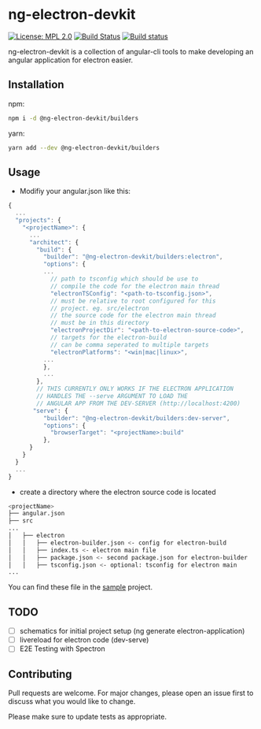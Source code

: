 # ng-electron-devkit

[![License: MPL 2.0](https://img.shields.io/badge/License-MPL%202.0-brightgreen.svg)](https://opensource.org/licenses/MPL-2.0)
[![Build Status](https://travis-ci.com/nekator/ng-electron-devkit.svg?branch=master)](https://travis-ci.com/nekator/ng-electron-devkit)
[![Build status](https://ci.appveyor.com/api/projects/status/fudi26k6j15pmejt/branch/master?svg=true)](https://ci.appveyor.com/project/nekator/ng-electron-devkit/branch/master)


ng-electron-devkit is a collection of angular-cli tools to make developing an angular application for electron easier.

## Installation

npm:
```bash
npm i -d @ng-electron-devkit/builders
```
yarn:
```bash
yarn add --dev @ng-electron-devkit/builders
```

## Usage

* Modifiy your angular.json like this:

```js
{
  ...
  "projects": {
    "<projectName>": {
      ...
      "architect": {
        "build": {
          "builder": "@ng-electron-devkit/builders:electron",
          "options": {
          ...
            // path to tsconfig which should be use to
            // compile the code for the electron main thread
            "electronTSConfig": "<path-to-tsconfig.json>",
            // must be relative to root configured for this
            // project. eg. src/electron
            // the source code for the electron main thread
            // must be in this directory
            "electronProjectDir": "<path-to-electron-source-code>",
            // targets for the electron-build
            // can be comma seperated to multiple targets
            "electronPlatforms": "<win|mac|linux>",
          ...
          },
          ...
        },
        // THIS CURRENTLY ONLY WORKS IF THE ELECTRON APPLICATION
        // HANDLES THE --serve ARGUMENT TO LOAD THE
        // ANGULAR APP FROM THE DEV-SERVER (http://localhost:4200)
       "serve": {
          "builder": "@ng-electron-devkit/builders:dev-server",
          "options": {
            "browserTarget": "<projectName>:build"
          },
      }
    }
  }
  ...
}
```
* create a directory where the electron source code is located

```bash
<projectName>
├── angular.json
├── src
...
│   ├── electron
│   │   ├── electron-builder.json <- config for electron-build
│   │   ├── index.ts <- electron main file
│   │   ├── package.json <- second package.json for electron-builder
│   │   ├── tsconfig.json <- optional: tsconfig for electron main
...    
```
You can find these file in the [sample](sample) project.

## TODO

- [ ] schematics for initial project setup (ng generate electron-application)
- [ ] livereload for electron code (dev-serve)
- [ ] E2E Testing with Spectron

## Contributing
Pull requests are welcome. For major changes, please open an issue first to discuss what you would like to change.

Please make sure to update tests as appropriate.
